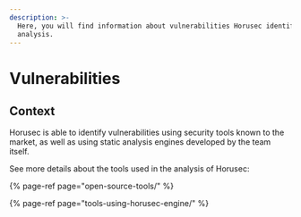 ```yaml
---
description: >-
  Here, you will find information about vulnerabilities Horusec identify in its
  analysis.
---
```


# Vulnerabilities

## Context

Horusec is able to identify vulnerabilities using security tools known to the market, as well as using static analysis engines developed by the team itself.

See more details about the tools used in the analysis of Horusec:

{% page-ref page="open-source-tools/" %}

{% page-ref page="tools-using-horusec-engine/" %}





